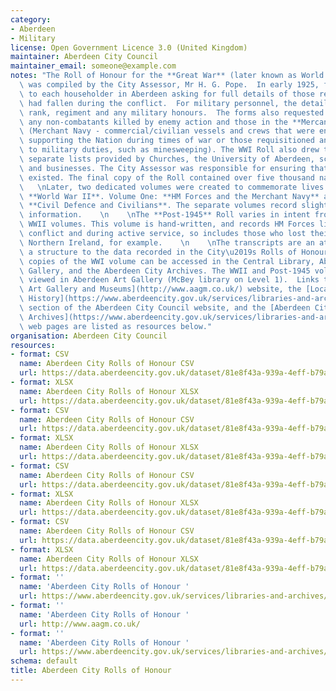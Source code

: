 ```yaml
---
category:
- Aberdeen
- Military
license: Open Government Licence 3.0 (United Kingdom)
maintainer: Aberdeen City Council
maintainer_email: someone@example.com
notes: "The Roll of Honour for the **Great War** (later known as World War I or WWI)\
  \ was compiled by the City Assessor, Mr H. G. Pope.  In early 1925, forms were sent\
  \ to each householder in Aberdeen asking for full details of those relatives who\
  \ had fallen during the conflict.  For military personnel, the details included\
  \ rank, regiment and any military honours.  The forms also requested details of\
  \ any non-combatants killed by enemy action and those in the **Mercantile Marine**\
  \ (Merchant Navy - commercial/civilian vessels and crews that were engaged in activity\
  \ supporting the Nation during times of war or those requisitioned and reassigned\
  \ to military duties, such as minesweeping). The WWI Roll also drew together many\
  \ separate lists provided by Churches, the University of Aberdeen, schools, guilds\
  \ and businesses. The City Assessor was responsible for ensuring that no duplications\
  \ existed. The final copy of the Roll contained over five thousand names.   \n \
  \   \nLater, two dedicated volumes were created to commemorate lives lost during\
  \ **World War II**. Volume One: **HM Forces and the Merchant Navy** and Volume Two:\
  \ **Civil Defence and Civilians**. The separate volumes record slightly different\
  \ information.    \n    \nThe **Post-1945** Roll varies in intent from the WWI and\
  \ WWII volumes. This volume is hand-written, and records HM Forces lives lost in\
  \ conflict and during active service, so includes those who lost their lives in\
  \ Northern Ireland, for example.    \n    \nThe transcripts are an attempt to provide\
  \ a structure to the data recorded in the City\u2019s Rolls of Honour. Original\
  \ copies of the WWI volume can be accessed in the Central Library, Aberdeen Art\
  \ Gallery, and the Aberdeen City Archives. The WWII and Post-1945 volumes can be\
  \ viewed in Aberdeen Art Gallery (McBey library on Level 1).  Links to the [Aberdeen\
  \ Art Gallery and Museums](http://www.aagm.co.uk/) website, the [Local and Family\
  \ History](https://www.aberdeencity.gov.uk/services/libraries-and-archives/local-and-family-history)\
  \ section of the Aberdeen City Council website, and the [Aberdeen City and Aberdeenshire\
  \ Archives](https://www.aberdeencity.gov.uk/services/libraries-and-archives/aberdeen-city-and-aberdeenshire-archives)\
  \ web pages are listed as resources below."
organisation: Aberdeen City Council
resources:
- format: CSV
  name: Aberdeen City Rolls of Honour CSV
  url: https://data.aberdeencity.gov.uk/dataset/81e8f43a-939a-4eff-b79a-03bddb2c5e75/resource/9f66bf1e-c2bf-4fdf-89d9-05c8c85954c6/download/rollww1_opendata_v1.csv
- format: XLSX
  name: Aberdeen City Rolls of Honour XLSX
  url: https://data.aberdeencity.gov.uk/dataset/81e8f43a-939a-4eff-b79a-03bddb2c5e75/resource/80a6d0c8-9fb7-47dc-b04f-ec0e576495c6/download/rollww1_opendata_v1.xlsx
- format: CSV
  name: Aberdeen City Rolls of Honour CSV
  url: https://data.aberdeencity.gov.uk/dataset/81e8f43a-939a-4eff-b79a-03bddb2c5e75/resource/2e8539e9-4a26-4b1d-a4f0-4b51a0939bb0/download/rollwwiiparti_hmf_merch_opendata_v1.csv
- format: XLSX
  name: Aberdeen City Rolls of Honour XLSX
  url: https://data.aberdeencity.gov.uk/dataset/81e8f43a-939a-4eff-b79a-03bddb2c5e75/resource/a8ccd079-652e-4149-8541-19050bcaa63c/download/rollwwiiparti_hmf_merch_opendata_v1.xlsx
- format: CSV
  name: Aberdeen City Rolls of Honour CSV
  url: https://data.aberdeencity.gov.uk/dataset/81e8f43a-939a-4eff-b79a-03bddb2c5e75/resource/87300c10-4d12-4814-9211-3567c070adb2/download/rollwwiipartii_civ_opendata_v1.csv
- format: XLSX
  name: Aberdeen City Rolls of Honour XLSX
  url: https://data.aberdeencity.gov.uk/dataset/81e8f43a-939a-4eff-b79a-03bddb2c5e75/resource/1084f006-8fd0-4244-84ed-cc17bfa25de5/download/rollwwiipartii_civ_opendata_v1.xlsx
- format: CSV
  name: Aberdeen City Rolls of Honour CSV
  url: https://data.aberdeencity.gov.uk/dataset/81e8f43a-939a-4eff-b79a-03bddb2c5e75/resource/22d1ab57-b2a7-40d6-8a5c-d3b0945300a4/download/rollpost1945_opendata_v1.csv
- format: XLSX
  name: Aberdeen City Rolls of Honour XLSX
  url: https://data.aberdeencity.gov.uk/dataset/81e8f43a-939a-4eff-b79a-03bddb2c5e75/resource/3003a76b-fa7c-4532-98e9-ce4663794029/download/rollpost1945_opendata_v1.xlsx
- format: ''
  name: 'Aberdeen City Rolls of Honour '
  url: https://www.aberdeencity.gov.uk/services/libraries-and-archives/aberdeen-city-and-aberdeenshire-archives
- format: ''
  name: 'Aberdeen City Rolls of Honour '
  url: http://www.aagm.co.uk/
- format: ''
  name: 'Aberdeen City Rolls of Honour '
  url: https://www.aberdeencity.gov.uk/services/libraries-and-archives/local-and-family-history
schema: default
title: Aberdeen City Rolls of Honour
---
```


